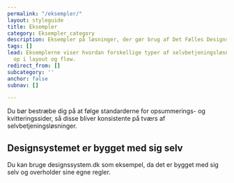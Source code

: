 ```yaml
---
permalink: "/eksempler/"
layout: styleguide
title: Eksempler
category: Eksempler_category
description: Eksempler på løsninger, der gør brug af Det Fælles Designsystem
tags: []
lead: Eksemplerne viser hvordan forskellige typer af selvbetjeningsløsninger kan sættes
  op i layout og flow.
redirect_from: []
subcategory: ''
anchor: false
subnav: []

---
```

Du bør bestræbe dig på at følge standarderne for opsummerings- og kvitteringssider, så disse bliver konsistente på tværs af selvbetjeningsløsninger.

## Designsystemet er bygget med sig selv
Du kan bruge designssystem.dk som eksempel, da det er bygget med sig selv og overholder sine egne regler.